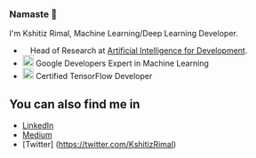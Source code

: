 ### Namaste 🙏

I'm Kshitiz Rimal, Machine Learning/Deep Learning Developer.

- <img height="10" src="http://ainepal.org/wp-content/themes/aid_pre4/logo_web.png"> Head of Research at [Artificial Intelligence for Development](http://ainepal.org/).
- <img height="20" src="https://developers.google.com/community/experts/images/google-developers-logo.svg"> Google Developers Expert in Machine Learning
- <img height="20" src="https://api.accredible.com/v1/frontend/credential_website_embed_image/badge/26579239"> Certified TensorFlow Developer

## You can also find me in

- [LinkedIn](https://www.linkedin.com/in/kshitiz-rimal/)
- [Medium](https://medium.com/deep-learning-journals)
- [Twitter] (https://twitter.com/KshitizRimal)
